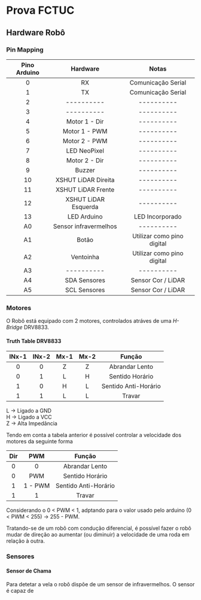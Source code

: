 # Prova FCTUC

## Hardware Robô

### Pin Mapping

| Pino Arduino |        Hardware       |            Notas           |
|:------------:|:---------------------:|:--------------------------:|
|       0      |           RX          |     Comunicação Serial     |
|       1      |           TX          |     Comunicação Serial     |
|       2      |       ----------      |         ----------         |
|       3      |       ----------      |         ----------         |
|       4      |     Motor 1 - Dir     |         ----------         |
|       5      |     Motor 1 - PWM     |         ----------         |
|       6      |     Motor 2 - PWM     |         ----------         |
|       7      |      LED NeoPixel     |         ----------         |
|       8      |     Motor 2 - Dir     |         ----------         |
|       9      |         Buzzer        |         ----------         |
|      10      |  XSHUT LiDAR Direita  |         ----------         |
|      11      |   XSHUT LiDAR Frente  |         ----------         |
|      12      |  XSHUT LiDAR Esquerda |         ----------         |
|      13      |      LED Arduino      |       LED Incorporado      |
|      A0      | Sensor infravermelhos |         ----------         |
|      A1      |         Botão         | Utilizar como pino digital |
|      A2      |       Ventoinha       | Utilizar como pino digital |
|      A3      |       ----------      |         ----------         |
|      A4      |      SDA Sensores     |     Sensor Cor / LiDAR     |
|      A5      |      SCL Sensores     |     Sensor Cor / LiDAR     |

### Motores

O Robô está equipado com 2 motores, controlados atráves de uma *H-Bridge* DRV8833.

#### Truth Table DRV8833

| INx-1 | INx-2 | Mx-1 | Mx-2 |        Função        |
|:-----:|:-----:|:----:|:----:|:--------------------:|
|   0   |   0   |   Z  |   Z  |    Abrandar Lento    |
|   0   |   1   |   L  |   H  |    Sentido Horário   |
|   1   |   0   |   H  |   L  | Sentido Anti-Horário |
|   1   |   1   |   L  |   L  |        Travar        |

L -> Ligado a GND <br/>
H -> Ligado a VCC <br/>
Z -> Alta Impedância <br/>


Tendo em conta a tabela anterior é possível controlar a velocidade dos motores da seguinte forma

| Dir |   PWM   |        Função        |
|:---:|:-------:|:--------------------:|
|  0  |    0    |    Abrandar Lento    |
|  0  |   PWM   |    Sentido Horário   |
|  1  | 1 - PWM | Sentido Anti-Horário |
|  1  |    1    |        Travar        |

Considerando o 0 < PWM < 1, adptando para o valor usado pelo arduino (0 < PWM < 255) -> 255 - PWM.

Tratando-se de um robô com condução diferencial, é possível fazer o robô mudar de direção ao aumentar (ou diminuir) a velocidade de uma roda em relação à outra.

### Sensores

#### Sensor de Chama

Para detetar a vela o robô dispõe de um sensor de infravermelhos. 
O sensor é capaz de     